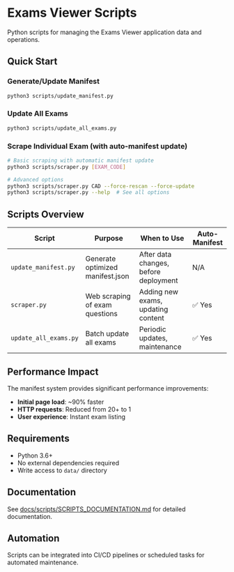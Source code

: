 # Exams Viewer Scripts

Python scripts for managing the Exams Viewer application data and operations.

## Quick Start

### Generate/Update Manifest
```bash
python3 scripts/update_manifest.py
```

### Update All Exams
```bash
python3 scripts/update_all_exams.py
```

### Scrape Individual Exam (with auto-manifest update)
```bash
# Basic scraping with automatic manifest update
python3 scripts/scraper.py [EXAM_CODE]

# Advanced options
python3 scripts/scraper.py CAD --force-rescan --force-update
python3 scripts/scraper.py --help  # See all options
```

## Scripts Overview

| Script | Purpose | When to Use | Auto-Manifest |
|--------|---------|-------------|---------------|
| `update_manifest.py` | Generate optimized manifest.json | After data changes, before deployment | N/A |
| `scraper.py` | Web scraping of exam questions | Adding new exams, updating content | ✅ Yes |
| `update_all_exams.py` | Batch update all exams | Periodic updates, maintenance | ✅ Yes |

## Performance Impact

The manifest system provides significant performance improvements:
- **Initial page load**: ~90% faster
- **HTTP requests**: Reduced from 20+ to 1
- **User experience**: Instant exam listing

## Requirements
- Python 3.6+
- No external dependencies required
- Write access to `data/` directory

## Documentation
See [docs/scripts/SCRIPTS_DOCUMENTATION.md](../docs/scripts/SCRIPTS_DOCUMENTATION.md) for detailed documentation.

## Automation
Scripts can be integrated into CI/CD pipelines or scheduled tasks for automated maintenance.